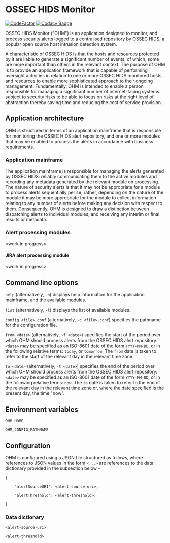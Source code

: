 # OSSEC HIDS Monitor

[![CodeFactor](https://www.codefactor.io/repository/github/resolvix/ossec-hids-monitor/badge/master)](https://www.codefactor.io/repository/github/resolvix/ossec-hids-monitor/overview/master) [![Codacy Badge](https://api.codacy.com/project/badge/Grade/14a29ba9494b4581ac82beebd097ee11)](https://www.codacy.com/app/rwbisson/ossec-hids-monitor?utm_source=github.com&amp;utm_medium=referral&amp;utm_content=resolvix/ossec-hids-monitor&amp;utm_campaign=Badge_Grade)

OSSEC HIDS Monitor ("OHM") is an application designed to monitor, and process
security alerts logged to a centralised repository by [OSSEC HIDS](https://ossec.github.io/),
a popular open source host intrusion detection system.

A characteristic of OSSEC HIDS is that the hosts and resources protected by
it are liable to generate a significant number of events, of which, some are
more important than others in the relevant context. The purpose of OHM is to
provide an application framework that is capable of performing oversight
activities in relation to one or more OSSEC HIDS monitored hosts and resources
to enable more sophisticated approach to their ongoing management.
Fundamentally, OHM is intended to enable a person responsible for managing a
significant number of internet-facing systems subject to security risks to be
able to focus on risks at the right level of abstraction thereby saving time
and reducing the cost of service provision.

## Application architecture

OHM is structured in terms of an application mainframe that is responsible
for monitoring the OSSEC HIDS alert repository, and one or more modules that
may be enabled to process the alerts in accordance with business
requirements.

### Application mainframe

The application mainframe is responsible for managing the alerts generated by
OSSEC HIDS: reliably communicating them to the active modules and recording
any metadata generated by the relevant module on processing.
The nature of security alerts is that it may not be appropriate for a module
to process alerts sequentially per se; rather, depending on the nature of the
module it may be more appropriate for the module to collect information
relating to any number of alerts before making any decision with respect to
them. Consequently, OHM is designed to draw a distinction between dispatching
alerts to individual modules, and receiving any interim or final results or
metadata.

### Alert processing modules

\<work in progress\>

#### JIRA alert processing module

\<work in progress\>

## Command line options

`help` (alternatively, `-h`) displays help information for the application
mainframe, and the available modules.

`list` (alternatively, `-l`) displays the list of available modules.

`config <file>.conf` (alternatively, `-c <file>.conf`) specifies the pathname
for the configuration file.

`from <date>` (alternatively, `-f <date>`) specifies the start of the period
over which OHM should process alerts from the OSSEC HIDS alert repository.
`<date>` may be specified as an ISO-8601 date of the form `YYYY-MM-DD`, or
in the following relative terms: `today`, or `tomorrow`. The `from` date is
taken to refer to the start of the relevant day in the relevant time zone.

`to <date>` (alternatively, `-t <date>`) specifies the end of the period over
which OHM should process alerts from the OSSEC HIDS alert repository. `<date>`
may be specified as an ISO-8601 date of the form `YYYY-MM-DD`, or in the
following relative terms: `now`. The `to` date is taken to refer to the end
of the relevant day in the relevant time zone or, where the date specified is
the present day, the time "now".

## Environment variables

`OHM_HOME`

`OHM_CONFIG_PATHNAME`

## Configuration

OHM is configured using a JSON file structured as follows, where references
to JSON values in the form `<...>` are references to the data dictionary
provided in the subsection below -

```
{

    "alertSourceURI": <alert-source-uri>,

    "alertThreshold": <alert-threshold>,

}
```
### Data dictionary

`<alert-source-uri>`

`<alert-threshold>`

